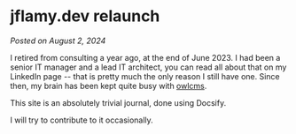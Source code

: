 # jflamy.dev relaunch

*Posted on August 2, 2024*

I retired from consulting a year ago, at the end of June 2023. I had been a senior IT manager and a lead IT architect, you can read all about that on my LinkedIn page -- that is pretty much the only reason I still have one. Since then, my brain has been kept quite busy with [owlcms](https://owlcms.jflamy.dev).

This site is an absolutely trivial journal, done using Docsify.

I will try to contribute to it occasionally.